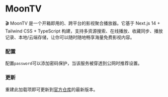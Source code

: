 # MoonTV

🎬 MoonTV 是一个开箱即用的、跨平台的影视聚合播放器。它基于 Next.js 14 + Tailwind CSS + TypeScript 构建，支持多资源搜索、在线播放、收藏同步、播放记录、本地/云端存储，让你可以随时随地畅享海量免费影视内容。

### 配置

配置`password`可以添加密码保护，当该服务被穿透到公网时推荐设置。

### 更新

重建此加载项即可更新到[官方仓库](https://github.com/senshinya/MoonTV)的最新版本。

